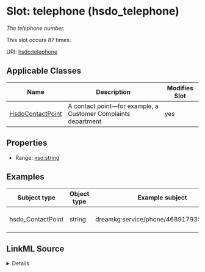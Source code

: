

# Slot: telephone (hsdo_telephone)


_The telephone number._






This slot occurs 87 times.


URI: [hsdo:telephone](http://schema.org/telephone)



<!-- no inheritance hierarchy -->





## Applicable Classes

| Name | Description | Modifies Slot |
| --- | --- | --- |
| [HsdoContactPoint](../classes/HsdoContactPoint.md) | A contact point&#x2014;for example, a Customer Complaints department |  yes  |







## Properties

* Range: [xsd:string](http://www.w3.org/2001/XMLSchema#string)






## Examples

| Subject type | Object type | Example subject | Example object | Occurrences |
| --- | --- | --- | --- | --- |
| hsdo_ContactPoint | string | dreamkg:service/phone/4689179354857472 | 215-276-3922 | 87 |




## LinkML Source

<details>

```yaml
name: hsdo_telephone
annotations:
  count:
    tag: count
    value: 87
description: The telephone number.
title: telephone
examples:
- description: hsdo_ContactPoint→string
  object:
    example_object: 215-276-3922
    example_object_type: string
    example_predicate: hsdo:telephone
    example_subject: dreamkg:service/phone/4689179354857472
    example_subject_type: hsdo_ContactPoint
from_schema: dream-kg
rank: 1000
slot_uri: hsdo:telephone
alias: hsdo_telephone
domain_of:
- hsdo_ContactPoint
range: string

```
</details>